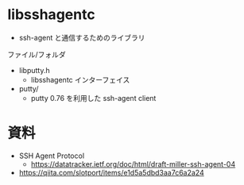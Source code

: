 ﻿# libsshagentc

- ssh-agent と通信するためのライブラリ

ファイル/フォルダ

- libputty.h
  - libsshagentc インターフェイス
- putty/
  - putty 0.76 を利用した ssh-agent client

# 資料

- SSH Agent Protocol
  - https://datatracker.ietf.org/doc/html/draft-miller-ssh-agent-04
- https://qiita.com/slotport/items/e1d5a5dbd3aa7c6a2a24

